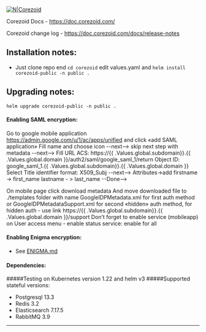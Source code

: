 [![N|Corezoid](https://corezoid.com/static/CorezoidProduct-80991adc0bc80fdda3e177ea20d188e1.png)](https://corezoid.com/)

Corezoid Docs - https://doc.corezoid.com/

Corezoid change log - https://doc.corezoid.com/docs/release-notes

## Installation notes:

- Just clone repo end ``` cd corezoid ``` edit values.yaml and ```helm install corezoid-public -n public .```

## Upgrading notes:
```helm upgrade corezoid-public -n public .```

#### Enabling SAML encryption:
Go to google mobile application https://admin.google.com/u/1/ac/apps/unified and click «add SAML application»
Fill name and choose icon --next-->
skip next step with metadata --next-->
Fill URL ACS: https://{{ .Values.global.subdomain}}.{{ .Values.global.domain }}/auth2/saml/google_saml_1/return
Object ID: google_saml_1.{{ .Values.global.subdomain}}.{{ .Values.global.domain }}
Select Title identifier format: X509_Subj --next-->
Attributes->add
firstname  -> first_name
lastname  - > last_name --Done-->

On mobile page click download metadata
And move downloaded file to ./templates folder with name GoogleIDPMetadata.xml for first auth method or GoogleIDPMetadataSupport.xml for second «hidden» auth method, for hidden auth  - use link https://{{ .Values.global.subdomain}}.{{ .Values.global.domain }}/support
Don’t forget to enable service (mobileapp) on User access menu - enable status service: enable for all


#### Enabling Enigma encryption:
- See [ENIGMA.md](ENIGMA.md)

#### Dependencies:
#####Testing on Kubernetes version 1.22 and helm v3
#####Supported stateful versions:
- Postgresql 13.3
- Redis 3.2
- Elasticsearch 7.17.5
- RabbitMQ 3.9
---


